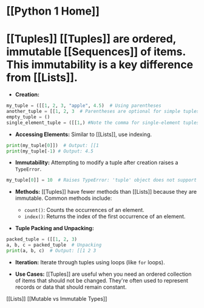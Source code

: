 # [[Python 1 Home]]
# [[Tuples]]  [[Tuples]] are ordered, immutable [[Sequences]] of items.  This immutability is a key difference from [[Lists]].

* **Creation:**
```python
my_tuple = ([[1, 2, 3, "apple", 4.5)  # Using parentheses
another_tuple = [[1, 2, 3  # Parentheses are optional for simple tuples
empty_tuple = ()
single_element_tuple = ([[1,) #Note the comma for single-element tuples

```

* **Accessing Elements:** Similar to [[Lists]], use indexing.
```python
print(my_tuple[0]])  # Output: [[1
print(my_tuple[-1) # Output: 4.5
```

* **Immutability:**  Attempting to modify a tuple after creation raises a `TypeError`.
```python
my_tuple[0]] = 10  # Raises TypeError: 'tuple' object does not support item assignment
```

* **Methods:** [[Tuples]] have fewer methods than [[Lists]] because they are immutable. Common methods include:
    * `count()`: Counts the occurrences of an element.
    * `index()`: Returns the index of the first occurrence of an element.


* **Tuple Packing and Unpacking:**
```python
packed_tuple = ([[1, 2, 3)
a, b, c = packed_tuple  # Unpacking
print(a, b, c)  # Output: [[1 2 3

```

* **Iteration:**  Iterate through tuples using loops (like `for` loops).

* **Use Cases:** [[Tuples]] are useful when you need an ordered collection of items that should not be changed.  They're often used to represent records or data that should remain constant.


[[Lists]]
[[Mutable vs Immutable Types]]

